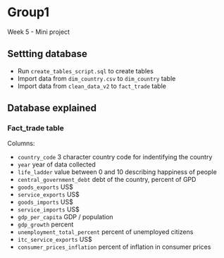 # Group1
Week 5 - Mini project 

## Settting database
- Run `create_tables_script.sql` to create tables
- Import data from `dim_country.csv` to `dim_country` table
- Import data from `clean_data_v2` to `fact_trade` table

## Database explained

### Fact_trade table
Columns: 
- `country_code` 3 character country code for indentifying the country
- `year` year of data collected
- `life_ladder` value between 0 and 10 describing happiness of people
- `central_government_debt` debt of the country, percent of GPD
- `goods_exports` US$
- `service_exports` US$
- `goods_imports` US$
- `service_imports` US$
- `gdp_per_capita` GDP / population
- `gdp_growth` percent 
- `unemployment_total_percent` percent of unemployed citizens
- `itc_service_exports` US$
- `consumer_prices_inflation` percent of inflation in consumer prices
